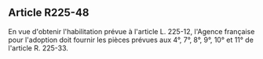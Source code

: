 ## Article R225-48

En vue d'obtenir l'habilitation prévue à l'article L. 225-12, l'Agence française pour l'adoption doit fournir les
pièces prévues aux 4°, 7°, 8°, 9°, 10° et 11° de l'article R. 225-33.

